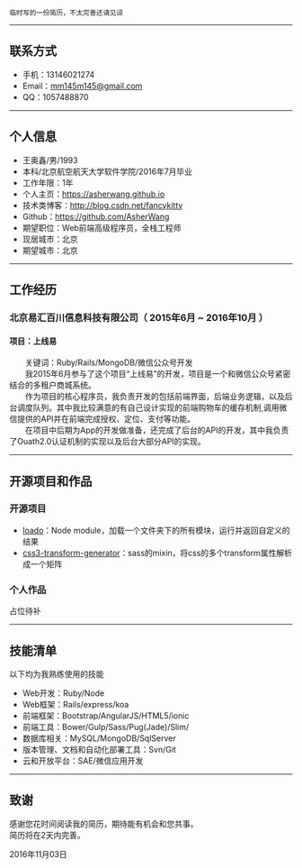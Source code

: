 ```  
临时写的一份简历，不太完善还请见谅
```

----


## 联系方式  

- 手机：13146021274  
- Email：mm145m145@gmail.com  
- QQ：1057488870  

---

## 个人信息

 - 王奥鑫/男/1993 
 - 本科/北京航空航天大学软件学院/2016年7月毕业 
 - 工作年限：1年
 - 个人主页：https://asherwang.github.io   
 - 技术类博客：http://blog.csdn.net/fancykitty
 - Github：https://github.com/AsherWang   
 - 期望职位：Web前端高级程序员，全栈工程师  
 - 现居城市：北京 
 - 期望城市：北京

---

## 工作经历

### 北京易汇百川信息科技有限公司（ 2015年6月 ~ 2016年10月 ）

#### 项目：上线易  
　　关键词：Ruby/Rails/MongoDB/微信公众号开发  
　　我2015年6月参与了这个项目“上线易”的开发，项目是一个和微信公众号紧密结合的多租户商城系统。  
　　作为项目的核心程序员，我负责开发的包括前端界面，后端业务逻辑，以及后台调度队列。其中我比较满意的有自己设计实现的前端购物车的缓存机制,调用微信提供的API并在前端完成授权、定位、支付等功能。  
　　在项目中后期为App的开发做准备，还完成了后台的API的开发，其中我负责了Ouath2.0认证机制的实现以及后台大部分API的实现。  

---

## 开源项目和作品

### 开源项目

 - [loado](https://github.com/AsherWang/loado)：Node module，加载一个文件夹下的所有模块，运行并返回自定义的结果  
 - [css3-transform-generator](https://github.com/AsherWang/css3-transform-generator)：sass的mixin，将css的多个transform属性解析成一个矩阵 
 
### 个人作品  
 占位待补

----

## 技能清单

以下均为我熟练使用的技能 

- Web开发：Ruby/Node
- Web框架：Rails/express/koa
- 前端框架：Bootstrap/AngularJS/HTML5/ionic
- 前端工具：Bower/Gulp/Sass/Pug(Jade)/Slim/
- 数据库相关：MySQL/MongoDB/SqlServer
- 版本管理、文档和自动化部署工具：Svn/Git
- 云和开放平台：SAE/微信应用开发


---

## 致谢
感谢您花时间阅读我的简历，期待能有机会和您共事。  
简历将在2天内完善。  

2016年11月03日